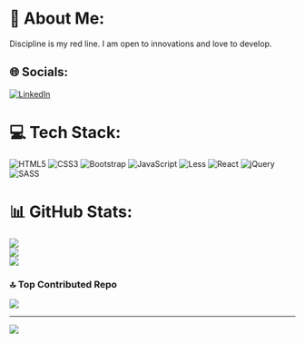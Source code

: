 # 💫 About Me:
Discipline is my red line. I am open to innovations and love to develop.


## 🌐 Socials:
[![LinkedIn](https://img.shields.io/badge/LinkedIn-%230077B5.svg?logo=linkedin&logoColor=white)](https://linkedin.com/in/linkedin.com/in/aslan-nazarov) 

# 💻 Tech Stack:
![HTML5](https://img.shields.io/badge/html5-%23E34F26.svg?style=for-the-badge&logo=html5&logoColor=white) ![CSS3](https://img.shields.io/badge/css3-%231572B6.svg?style=for-the-badge&logo=css3&logoColor=white) ![Bootstrap](https://img.shields.io/badge/bootstrap-%23563D7C.svg?style=for-the-badge&logo=bootstrap&logoColor=white) ![JavaScript](https://img.shields.io/badge/javascript-%23323330.svg?style=for-the-badge&logo=javascript&logoColor=%23F7DF1E) ![Less](https://img.shields.io/badge/less-2B4C80?style=for-the-badge&logo=less&logoColor=white) ![React](https://img.shields.io/badge/react-%2320232a.svg?style=for-the-badge&logo=react&logoColor=%2361DAFB) ![jQuery](https://img.shields.io/badge/jquery-%230769AD.svg?style=for-the-badge&logo=jquery&logoColor=white) ![SASS](https://img.shields.io/badge/SASS-hotpink.svg?style=for-the-badge&logo=SASS&logoColor=white)
# 📊 GitHub Stats:
![](https://github-readme-stats.vercel.app/api?username=Aslan0N&theme=dark&hide_border=false&include_all_commits=true&count_private=false)<br/>
![](https://github-readme-streak-stats.herokuapp.com/?user=Aslan0N&theme=dark&hide_border=false)<br/>
![](https://github-readme-stats.vercel.app/api/top-langs/?username=Aslan0N&theme=dark&hide_border=false&include_all_commits=true&count_private=false&layout=compact)

### 🔝 Top Contributed Repo
![](https://github-contributor-stats.vercel.app/api?username=Aslan0N&limit=5&theme=dark&combine_all_yearly_contributions=true)

---
[![](https://visitcount.itsvg.in/api?id=Aslan0N&icon=0&color=0)](https://visitcount.itsvg.in)

<!-- Proudly created with GPRM ( https://gprm.itsvg.in ) -->
